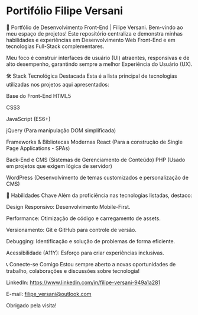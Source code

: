 # Portifólio Filipe Versani

🚀 Portfólio de Desenvolvimento Front-End | Filipe Versani.
Bem-vindo ao meu espaço de projetos! Este repositório centraliza e demonstra minhas habilidades e experiências em Desenvolvimento Web Front-End e em tecnologias Full-Stack complementares.

Meu foco é construir interfaces de usuário (UI) atraentes, responsivas e de alto desempenho, garantindo sempre a melhor Experiência do Usuário (UX).

🛠️ Stack Tecnológica Destacada
Esta é a lista principal de tecnologias utilizadas nos projetos aqui apresentados:

Base do Front-End
HTML5

CSS3

JavaScript (ES6+)

jQuery (Para manipulação DOM simplificada)

Frameworks & Bibliotecas Modernas
React (Para a construção de Single Page Applications - SPAs)

Back-End e CMS (Sistemas de Gerenciamento de Conteúdo)
PHP (Usado em projetos que exigem lógica de servidor)

WordPress (Desenvolvimento de temas customizados e personalização de CMS)


🎯 Habilidades Chave
Além da proficiência nas tecnologias listadas, destaco:

Design Responsivo: Desenvolvimento Mobile-First.

Performance: Otimização de código e carregamento de assets.

Versionamento: Git e GitHub para controle de versão.

Debugging: Identificação e solução de problemas de forma eficiente.

Acessibilidade (A11Y): Esforço para criar experiências inclusivas.

📞 Conecte-se Comigo
Estou sempre aberto a novas oportunidades de trabalho, colaborações e discussões sobre tecnologia!

LinkedIn: https://www.linkedin.com/in/filipe-versani-949a1a281

E-mail: filipe_versani@outlook.com

Obrigado pela visita!
